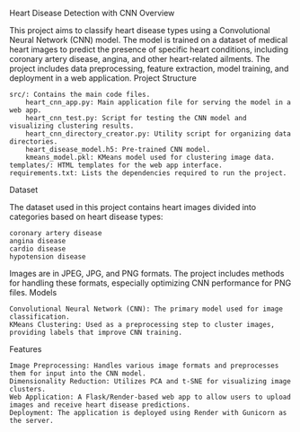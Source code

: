 Heart Disease Detection with CNN
Overview

This project aims to classify heart disease types using a Convolutional Neural Network (CNN) model. The model is trained on a dataset of medical heart images to predict the presence of specific heart conditions, including coronary artery disease, angina, and other heart-related ailments. The project includes data preprocessing, feature extraction, model training, and deployment in a web application.
Project Structure

    src/: Contains the main code files.
        heart_cnn_app.py: Main application file for serving the model in a web app.
        heart_cnn_test.py: Script for testing the CNN model and visualizing clustering results.
        heart_cnn_directory_creator.py: Utility script for organizing data directories.
        heart_disease_model.h5: Pre-trained CNN model.
        kmeans_model.pkl: KMeans model used for clustering image data.
    templates/: HTML templates for the web app interface.
    requirements.txt: Lists the dependencies required to run the project.

Dataset

The dataset used in this project contains heart images divided into categories based on heart disease types:

    coronary artery disease
    angina disease
    cardio disease
    hypotension disease

Images are in JPEG, JPG, and PNG formats. The project includes methods for handling these formats, especially optimizing CNN performance for PNG files.
Models

    Convolutional Neural Network (CNN): The primary model used for image classification.
    KMeans Clustering: Used as a preprocessing step to cluster images, providing labels that improve CNN training.

Features

    Image Preprocessing: Handles various image formats and preprocesses them for input into the CNN model.
    Dimensionality Reduction: Utilizes PCA and t-SNE for visualizing image clusters.
    Web Application: A Flask/Render-based web app to allow users to upload images and receive heart disease predictions.
    Deployment: The application is deployed using Render with Gunicorn as the server.
